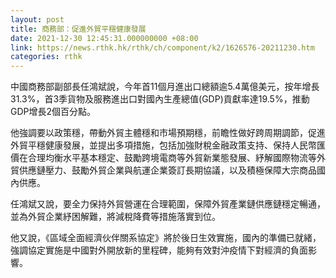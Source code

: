 ```yaml
---
layout: post
title: 商務部：促進外貿平穩健康發展
date: 2021-12-30 12:45:31.000000000 +08:00
link: https://news.rthk.hk/rthk/ch/component/k2/1626576-20211230.htm
categories: rthk
---
```


中國商務部副部長任鴻斌說，今年首11個月進出口總額逾5.4萬億美元，按年增長31.3%，首3季貨物及服務進出口對國內生產總值(GDP)貢獻率達19.5%，推動GDP增長2個百分點。

他強調要以政策穩，帶動外貿主體穩和市場預期穩，前瞻性做好跨周期調節，促進外貿平穩健康發展，並提出多項措施，包括加強財稅金融政策支持、保持人民幣匯價在合理均衡水平基本穩定、鼓勵跨境電商等外貿新業態發展、紓解國際物流等外貿供應鏈壓力、鼓勵外貿企業與航運企業簽訂長期協議，以及積極保障大宗商品國內供應。

任鴻斌又說，要全力保持外貿營運在合理範圍，保障外貿產業鏈供應鏈穩定暢通，並為外貿企業紓困解難，將減稅降費等措施落實到位。

他又說，《區域全面經濟伙伴關系協定》將於後日生效實施，國內的準備已就緒，強調協定實施是中國對外開放新的里程碑，能夠有效對沖疫情下對經濟的負面影響。
